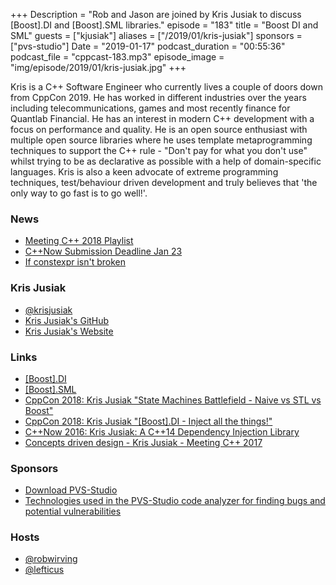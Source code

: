 +++
Description = "Rob and Jason are joined by Kris Jusiak to discuss [Boost].DI and [Boost].SML libraries."
episode = "183"
title = "Boost DI and SML"
guests = ["kjusiak"]
aliases = ["/2019/01/kris-jusiak"]
sponsors = ["pvs-studio"]
Date = "2019-01-17"
podcast_duration = "00:55:36"
podcast_file = "cppcast-183.mp3"
episode_image = "img/episode/2019/01/kris-jusiak.jpg"
+++

Kris is a C++ Software Engineer who currently lives a couple of doors down from CppCon 2019. He has worked in different industries over the years including telecommunications, games and most recently finance for Quantlab Financial. He has an interest in modern C++ development with a focus on performance and quality. He is an open source enthusiast with multiple open source libraries where he uses template metaprogramming techniques to support the C++ rule - "Don't pay for what you don't use" whilst trying to be as declarative as possible with a help of domain-specific languages. Kris is also a keen advocate of extreme programming techniques, test/behaviour driven development and truly believes that 'the only way to go fast is to go well!'.

### News ###

 - [Meeting C++ 2018 Playlist](https://www.youtube.com/playlist?list=PLRyNF2Y6sca3bxLLAojbEWaZ2DueRPZVy)
 - [C++Now Submission Deadline Jan 23](http://cppnow.org/announcements/2018/12/2019-call-for-submissions/)
 - [If constexpr isn't broken](https://brevzin.github.io/c++/2019/01/15/if-constexpr-isnt-broken/)

### Kris Jusiak ###

 - [@krisjusiak](https://twitter.com/krisjusiak)
 - [Kris Jusiak's GitHub](https://github.com/krzysztof-jusiak)
 - [Kris Jusiak's Website](http://kris.jusiak.net/)

### Links ###

 - [\[Boost\].DI](http://boost-experimental.github.io/di/)
 - [\[Boost\].SML](http://boost-experimental.github.io/sml/)
 - [CppCon 2018: Kris Jusiak "State Machines Battlefield - Naive vs STL vs Boost"](https://www.youtube.com/watch?v=yZVby-PuXM0)
 - [CppCon 2018: Kris Jusiak "\[Boost\].DI - Inject all the things!"](https://www.youtube.com/watch?v=8HmjM3G8jhQ)
 - [C++Now 2016: Kris Jusiak: A C++14 Dependency Injection Library](https://www.youtube.com/watch?v=comZthFv3PM)
 - [Concepts driven design - Kris Jusiak - Meeting C++ 2017](https://www.youtube.com/watch?v=TorW5ekkL_w)

### Sponsors ###

- [Download PVS-Studio](https://www.viva64.com/en/pvs-studio-download/)
- [Technologies used in the PVS-Studio code analyzer for finding bugs and potential vulnerabilities](https://www.viva64.com/en/b/0592/)

### Hosts ###

- [@robwirving](https://twitter.com/robwirving)
- [@lefticus](https://twitter.com/lefticus)

